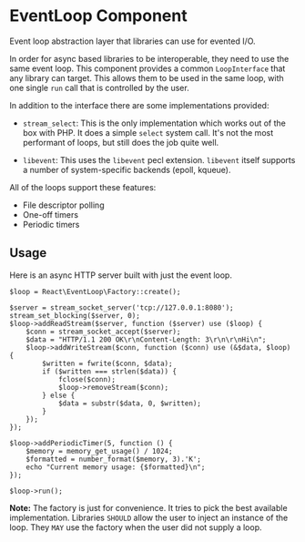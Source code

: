 # EventLoop Component

Event loop abstraction layer that libraries can use for evented I/O.

In order for async based libraries to be interoperable, they need to use the
same event loop. This component provides a common `LoopInterface` that any
library can target. This allows them to be used in the same loop, with one
single `run` call that is controlled by the user.

In addition to the interface there are some implementations provided:

* `stream_select`: This is the only implementation which works out of the box
  with PHP. It does a simple `select` system call. It's not the most performant
  of loops, but still does the job quite well.

* `libevent`: This uses the `libevent` pecl extension. `libevent` itself
  supports a number of system-specific backends (epoll, kqueue).

All of the loops support these features:

* File descriptor polling
* One-off timers
* Periodic timers

## Usage

Here is an async HTTP server built with just the event loop.

    $loop = React\EventLoop\Factory::create();

    $server = stream_socket_server('tcp://127.0.0.1:8080');
    stream_set_blocking($server, 0);
    $loop->addReadStream($server, function ($server) use ($loop) {
        $conn = stream_socket_accept($server);
        $data = "HTTP/1.1 200 OK\r\nContent-Length: 3\r\n\r\nHi\n";
        $loop->addWriteStream($conn, function ($conn) use (&$data, $loop) {
            $written = fwrite($conn, $data);
            if ($written === strlen($data)) {
                fclose($conn);
                $loop->removeStream($conn);
            } else {
                $data = substr($data, 0, $written);
            }
        });
    });

    $loop->addPeriodicTimer(5, function () {
        $memory = memory_get_usage() / 1024;
        $formatted = number_format($memory, 3).'K';
        echo "Current memory usage: {$formatted}\n";
    });

    $loop->run();

**Note:** The factory is just for convenience. It tries to pick the best
available implementation. Libraries `SHOULD` allow the user to inject an
instance of the loop. They `MAY` use the factory when the user did not supply
a loop.
